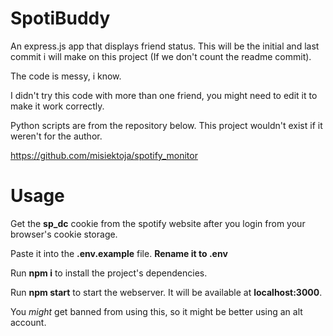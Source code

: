 # SpotiBuddy
An express.js app that displays friend status. This will be the initial and last commit i will make on this project (If we don't count the readme commit).

The code is messy, i know.

I didn't try this code with more than one friend, you might need to edit it to make it work correctly.

Python scripts are from the repository below. This project wouldn't exist if it weren't for the author.

https://github.com/misiektoja/spotify_monitor

# Usage
Get the **sp_dc** cookie from the spotify website after you login from your browser's cookie storage.

Paste it into the **.env.example** file. **Rename it to .env**

Run **npm i** to install the project's dependencies.

Run **npm start** to start the webserver. It will be available at **localhost:3000**.

You *might* get banned from using this, so it might be better using an alt account.
